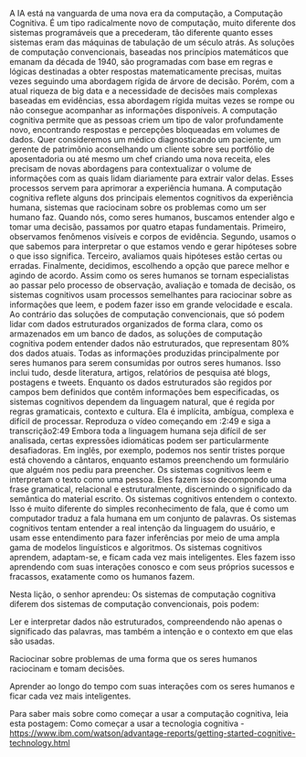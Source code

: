 A IA está na vanguarda de uma nova era da computação, a Computação Cognitiva. É um tipo radicalmente novo de computação, muito diferente dos sistemas programáveis que a precederam, tão diferente quanto esses sistemas eram das máquinas de tabulação de um século atrás. As soluções de computação convencionais, baseadas nos princípios matemáticos que emanam da década de 1940, são programadas com base em regras e lógicas destinadas a obter respostas matematicamente precisas, muitas vezes seguindo uma abordagem rígida de árvore de decisão. Porém, com a atual riqueza de big data e a necessidade de decisões mais complexas baseadas em evidências, essa abordagem rígida muitas vezes se rompe ou não consegue acompanhar as informações disponíveis. A computação cognitiva permite que as pessoas criem um tipo de valor profundamente novo, encontrando respostas e percepções bloqueadas em volumes de dados. Quer consideremos um médico diagnosticando um paciente, um gerente de patrimônio aconselhando um cliente sobre seu portfólio de aposentadoria ou até mesmo um chef criando uma nova receita, eles precisam de novas abordagens para contextualizar o volume de informações com as quais lidam diariamente para extrair valor delas. Esses processos servem para aprimorar a experiência humana. A computação cognitiva reflete alguns dos principais elementos cognitivos da experiência humana, sistemas que raciocinam sobre os problemas como um ser humano faz. Quando nós, como seres humanos, buscamos entender algo e tomar uma decisão, passamos por quatro etapas fundamentais. Primeiro, observamos fenômenos visíveis e corpos de evidência. Segundo, usamos o que sabemos para interpretar o que estamos vendo e gerar hipóteses sobre o que isso significa. Terceiro, avaliamos quais hipóteses estão certas ou erradas. Finalmente, decidimos, escolhendo a opção que parece melhor e agindo de acordo. Assim como os seres humanos se tornam especialistas ao passar pelo processo de observação, avaliação e tomada de decisão, os sistemas cognitivos usam processos semelhantes para raciocinar sobre as informações que leem, e podem fazer isso em grande velocidade e escala. Ao contrário das soluções de computação convencionais, que só podem lidar com dados estruturados organizados de forma clara, como os armazenados em um banco de dados, as soluções de computação cognitiva podem entender dados não estruturados, que representam 80% dos dados atuais. Todas as informações produzidas principalmente por seres humanos para serem consumidas por outros seres humanos. Isso inclui tudo, desde literatura, artigos, relatórios de pesquisa até blogs, postagens e tweets. Enquanto os dados estruturados são regidos por campos bem definidos que contêm informações bem especificadas, os sistemas cognitivos dependem da linguagem natural, que é regida por regras gramaticais, contexto e cultura. Ela é implícita, ambígua, complexa e difícil de processar.
Reproduza o vídeo começando em :2:49 e siga a transcrição2:49
Embora toda a linguagem humana seja difícil de ser analisada, certas expressões idiomáticas podem ser particularmente desafiadoras. Em inglês, por exemplo, podemos nos sentir tristes porque está chovendo a cântaros, enquanto estamos preenchendo um formulário que alguém nos pediu para preencher. Os sistemas cognitivos leem e interpretam o texto como uma pessoa. Eles fazem isso decompondo uma frase gramatical, relacional e estruturalmente, discernindo o significado da semântica do material escrito. Os sistemas cognitivos entendem o contexto. Isso é muito diferente do simples reconhecimento de fala, que é como um computador traduz a fala humana em um conjunto de palavras. Os sistemas cognitivos tentam entender a real intenção da linguagem do usuário, e usam esse entendimento para fazer inferências por meio de uma ampla gama de modelos linguísticos e algoritmos. Os sistemas cognitivos aprendem, adaptam-se, e ficam cada vez mais inteligentes. Eles fazem isso aprendendo com suas interações conosco e com seus próprios sucessos e fracassos, exatamente como os humanos fazem.


Nesta lição, o senhor aprendeu:
Os sistemas de computação cognitiva diferem dos sistemas de computação convencionais, pois podem:

Ler e interpretar dados não estruturados, compreendendo não apenas o significado das palavras, mas também a intenção e o contexto em que elas são usadas.

Raciocinar sobre problemas de uma forma que os seres humanos raciocinam e tomam decisões.

Aprender ao longo do tempo com suas interações com os seres humanos e ficar cada vez mais inteligentes.


Para saber mais sobre como começar a usar a computação cognitiva, leia esta postagem:
Como começar a usar a tecnologia cognitiva - https://www.ibm.com/watson/advantage-reports/getting-started-cognitive-technology.html

  
